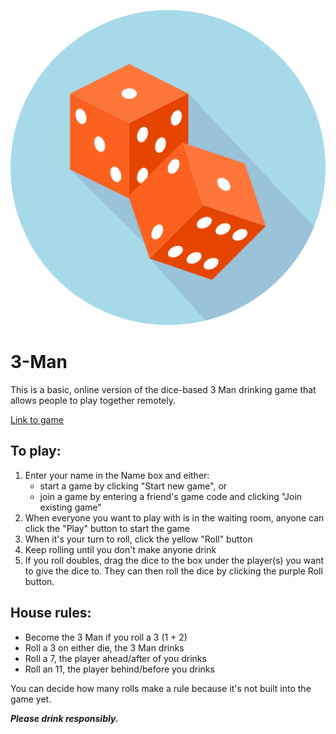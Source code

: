 ![logo](/assets/dice-favicon.png)

# 3-Man

This is a basic, online version of the dice-based 3 Man drinking game that allows people to play together remotely. 

[Link to game](http://thawing-coast-09087.herokuapp.com/)


## To play:
1. Enter your name in the Name box and either:
    * start a game by clicking "Start new game", or 
    * join a game by entering a friend's game code and clicking "Join existing game"
2. When everyone you want to play with is in the waiting room, anyone can click the "Play" button to start the game
3. When it's your turn to roll, click the yellow "Roll" button
4. Keep rolling until you don't make anyone drink
5. If you roll doubles, drag the dice to the box under the player(s) you want to give the dice to. They can then roll the dice by clicking the purple Roll button.

## House rules:
* Become the 3 Man if you roll a 3 (1 + 2)
* Roll a 3 on either die, the 3 Man drinks
* Roll a 7, the player ahead/after of you drinks
* Roll an 11, the player behind/before you drinks

You can decide how many rolls make a rule because it's not built into the game yet.


***Please drink responsibly.***
